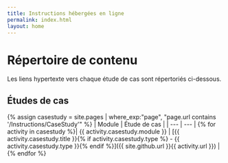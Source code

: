 ```yaml
---
title: Instructions hébergées en ligne
permalink: index.html
layout: home
---
```


# Répertoire de contenu

Les liens hypertexte vers chaque étude de cas sont répertoriés ci-dessous.

## Études de cas

{% assign casestudy = site.pages | where_exp:"page", "page.url contains '/Instructions/CaseStudy'" %}
| Module | Étude de cas |
| --- | --- | 
{% for activity in casestudy  %}| {{ activity.casestudy.module }} | [{{ activity.casestudy.title }}{% if activity.casestudy.type %} - {{ activity.casestudy.type }}{% endif %}]({{ site.github.url }}{{ activity.url }}) |
{% endfor %}
